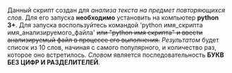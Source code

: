 Данный скрипт создан для *анализа текста на предмет повторяющихся слов*.
Для его запуска **необходимо** установить на компьютер **python 3+**.
Для запуска воспользуйтесь командой 'python имя_скрипта имя_анализируемого_файла'
~~или "python имя скрипта" и ввести анализируемый файл в процессе его выполнения.~~
*Результатом* будет список из 10 слов, начиная с самого популярного, и количество раз, которое оно встретилось.
*Словом* является последовательность **БУКВ БЕЗ ЦИФР И РАЗДЕЛИТЕЛЕЙ**.
